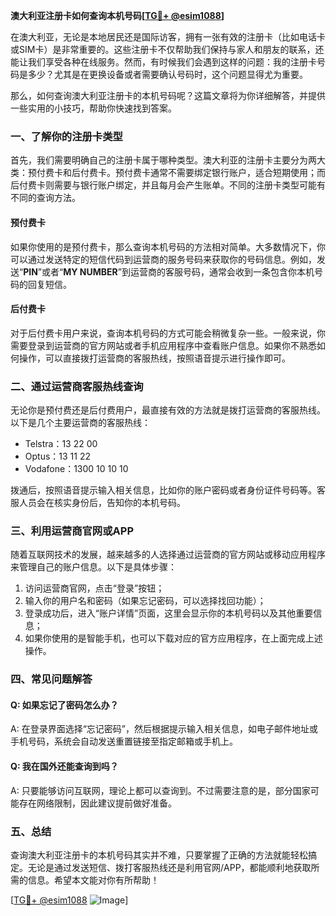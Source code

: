 **澳大利亚注册卡如何查询本机号码[[TG💪+ @esim1088](https://t.me/s/esim1088)]**

在澳大利亚，无论是本地居民还是国际访客，拥有一张有效的注册卡（比如电话卡或SIM卡）是非常重要的。这些注册卡不仅帮助我们保持与家人和朋友的联系，还能让我们享受各种在线服务。然而，有时候我们会遇到这样的问题：我的注册卡号码是多少？尤其是在更换设备或者需要确认号码时，这个问题显得尤为重要。

那么，如何查询澳大利亚注册卡的本机号码呢？这篇文章将为你详细解答，并提供一些实用的小技巧，帮助你快速找到答案。

### 一、了解你的注册卡类型

首先，我们需要明确自己的注册卡属于哪种类型。澳大利亚的注册卡主要分为两大类：预付费卡和后付费卡。预付费卡通常不需要绑定银行账户，适合短期使用；而后付费卡则需要与银行账户绑定，并且每月会产生账单。不同的注册卡类型可能有不同的查询方法。

#### 预付费卡

如果你使用的是预付费卡，那么查询本机号码的方法相对简单。大多数情况下，你可以通过发送特定的短信代码到运营商的服务号码来获取你的号码信息。例如，发送“**PIN**”或者“**MY NUMBER**”到运营商的客服号码，通常会收到一条包含你本机号码的回复短信。

#### 后付费卡

对于后付费卡用户来说，查询本机号码的方式可能会稍微复杂一些。一般来说，你需要登录到运营商的官方网站或者手机应用程序中查看账户信息。如果你不熟悉如何操作，可以直接拨打运营商的客服热线，按照语音提示进行操作即可。

### 二、通过运营商客服热线查询

无论你是预付费还是后付费用户，最直接有效的方法就是拨打运营商的客服热线。以下是几个主要运营商的客服热线：

- Telstra：13 22 00
- Optus：13 11 22
- Vodafone：1300 10 10 10

拨通后，按照语音提示输入相关信息，比如你的账户密码或者身份证件号码等。客服人员会在核实身份后，告知你的本机号码。

### 三、利用运营商官网或APP

随着互联网技术的发展，越来越多的人选择通过运营商的官方网站或移动应用程序来管理自己的账户信息。以下是具体步骤：

1. 访问运营商官网，点击“登录”按钮；
2. 输入你的用户名和密码（如果忘记密码，可以选择找回功能）；
3. 登录成功后，进入“账户详情”页面，这里会显示你的本机号码以及其他重要信息；
4. 如果你使用的是智能手机，也可以下载对应的官方应用程序，在上面完成上述操作。

### 四、常见问题解答

#### Q: 如果忘记了密码怎么办？

A: 在登录界面选择“忘记密码”，然后根据提示输入相关信息，如电子邮件地址或手机号码，系统会自动发送重置链接至指定邮箱或手机上。

#### Q: 我在国外还能查询到吗？

A: 只要能够访问互联网，理论上都可以查询到。不过需要注意的是，部分国家可能存在网络限制，因此建议提前做好准备。

### 五、总结

查询澳大利亚注册卡的本机号码其实并不难，只要掌握了正确的方法就能轻松搞定。无论是通过发送短信、拨打客服热线还是利用官网/APP，都能顺利地获取所需的信息。希望本文能对你有所帮助！

[[TG💪+ @esim1088](https://t.me/s/esim1088) ![Image](https://i.postimg.cc/4NQfJmqS/Snipaste-2025-05-13-00-14-12.png)]